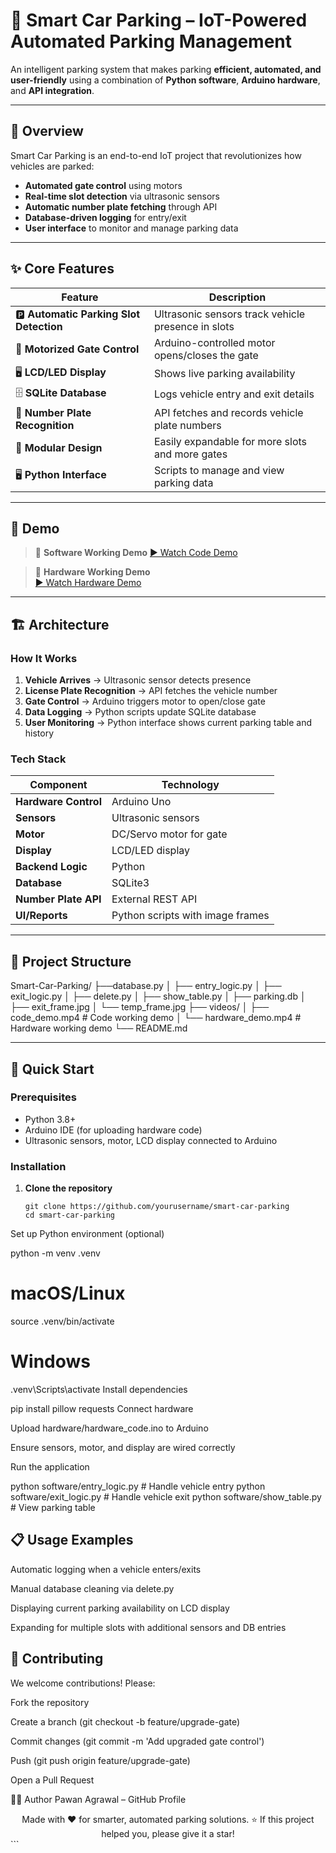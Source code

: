 # 🚗 Smart Car Parking – IoT-Powered Automated Parking Management

An intelligent parking system that makes parking **efficient, automated, and user-friendly** using a combination of **Python software**, **Arduino hardware**, and **API integration**.

---

## 🚀 Overview

Smart Car Parking is an end-to-end IoT project that revolutionizes how vehicles are parked:

- **Automated gate control** using motors
- **Real-time slot detection** via ultrasonic sensors
- **Automatic number plate fetching** through API
- **Database-driven logging** for entry/exit
- **User interface** to monitor and manage parking data

---

## ✨ Core Features

| Feature | Description |
|---------|-------------|
| 🅿️ **Automatic Parking Slot Detection** | Ultrasonic sensors track vehicle presence in slots |
| 🚧 **Motorized Gate Control** | Arduino-controlled motor opens/closes the gate |
| 🖥 **LCD/LED Display** | Shows live parking availability |
| 🗄 **SQLite Database** | Logs vehicle entry and exit details |
| 🔢 **Number Plate Recognition** | API fetches and records vehicle plate numbers |
| 🧩 **Modular Design** | Easily expandable for more slots and more gates |
| 🖥 **Python Interface** | Scripts to manage and view parking data |

---


## 🎥 Demo
> 🚗 **Software Working Demo** 
[▶ Watch Code Demo](https://github.com/Pawan-Agrawall/Smart-Car-Parking/blob/main/videos/code.mp4?raw=true)
  
> 🚗 **Hardware Working Demo**  
[▶ Watch Hardware Demo](https://github.com/Pawan-Agrawall/Smart-Car-Parking/blob/main/videos/running.mp4?raw=true)


---

## 🏗️ Architecture

### How It Works

1. **Vehicle Arrives** → Ultrasonic sensor detects presence  
2. **License Plate Recognition** → API fetches the vehicle number  
3. **Gate Control** → Arduino triggers motor to open/close gate  
4. **Data Logging** → Python scripts update SQLite database  
5. **User Monitoring** → Python interface shows current parking table and history

### Tech Stack

| Component | Technology |
|-----------|------------|
| **Hardware Control** | Arduino Uno |
| **Sensors** | Ultrasonic sensors |
| **Motor** | DC/Servo motor for gate |
| **Display** | LCD/LED display |
| **Backend Logic** | Python |
| **Database** | SQLite3 |
| **Number Plate API** | External REST API |
| **UI/Reports** | Python scripts with image frames |

---

## 📂 Project Structure

Smart-Car-Parking/
├──database.py
│ ├── entry_logic.py
│ ├── exit_logic.py
│ ├── delete.py
│ ├── show_table.py
│ ├── parking.db
│ ├── exit_frame.jpg
│ └── temp_frame.jpg
├── videos/
│ ├── code_demo.mp4 # Code working demo
│ └── hardware_demo.mp4 # Hardware working demo
└── README.md




---

## 🚀 Quick Start

### Prerequisites
- Python 3.8+
- Arduino IDE (for uploading hardware code)
- Ultrasonic sensors, motor, LCD display connected to Arduino

### Installation

1. **Clone the repository**
   ```
   git clone https://github.com/yourusername/smart-car-parking
   cd smart-car-parking
Set up Python environment (optional)



python -m venv .venv
# macOS/Linux
source .venv/bin/activate
# Windows
.venv\Scripts\activate
Install dependencies



pip install pillow requests
Connect hardware

Upload hardware/hardware_code.ino to Arduino

Ensure sensors, motor, and display are wired correctly

Run the application



python software/entry_logic.py   # Handle vehicle entry
python software/exit_logic.py    # Handle vehicle exit
python software/show_table.py    # View parking table
## 📋 Usage Examples
Automatic logging when a vehicle enters/exits

Manual database cleaning via delete.py

Displaying current parking availability on LCD display

Expanding for multiple slots with additional sensors and DB entries

## 🤝 Contributing
We welcome contributions! Please:

Fork the repository

Create a branch (git checkout -b feature/upgrade-gate)

Commit changes (git commit -m 'Add upgraded gate control')

Push (git push origin feature/upgrade-gate)

Open a Pull Request

👨‍💻 Author
Pawan Agrawal – GitHub Profile

<div align="center">
Made with ❤️ for smarter, automated parking solutions.
⭐ If this project helped you, please give it a star!

</div> ```
